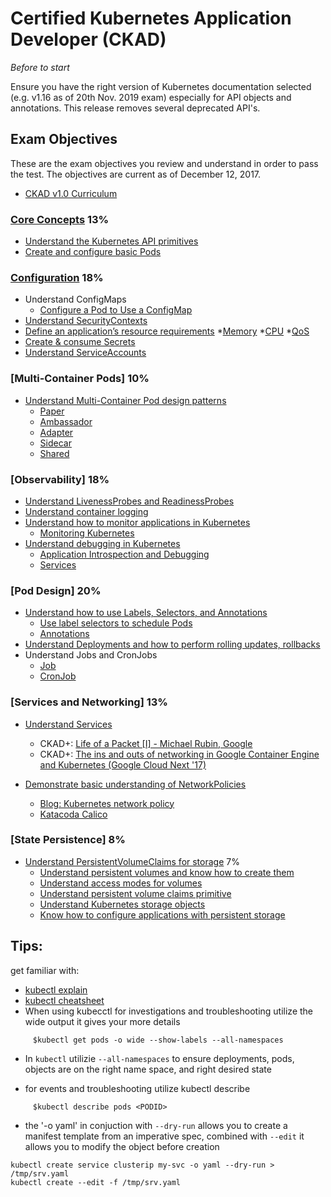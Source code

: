
# Certified Kubernetes Application Developer (CKAD)

_Before to start_

Ensure you have the right version of Kubernetes documentation selected (e.g. v1.16 as of 20th Nov. 2019 exam) especially for API objects and annotations. This release removes several deprecated API's.


## Exam Objectives

These are the exam objectives you review and understand in order to pass the test. The objectives are current as of December 12, 2017.

* [CKAD v1.0 Curriculum](https://github.com/cncf/curriculum/blob/master/certified_kubernetes_application_developer_exam_v1.0.pdf)

### [Core Concepts](https://kubernetes.io/docs/concepts/) 13%

* [Understand the Kubernetes API primitives](https://v1-9.docs.kubernetes.io/docs/reference/generated/kubernetes-api/v1.9/)
* [Create and configure basic Pods](https://kubernetes.io/docs/concepts/workloads/pods/pod-overview/)


### [Configuration](https://v1-9.docs.kubernetes.io/docs/reference/generated/kubernetes-api/v1.9/#-strong-config-storage-strong-) 18%

* Understand ConfigMaps
    * [Configure a Pod to Use a ConfigMap](https://kubernetes.io/docs/tasks/configure-pod-container/configure-pod-configmap/)
* [Understand SecurityContexts](https://kubernetes.io/docs/tasks/configure-pod-container/security-context/)
* [Define an application’s resource requirements](https://kubernetes.io/docs/concepts/configuration/manage-compute-resources-container/)
    *[Memory](https://kubernetes.io/docs/tasks/configure-pod-container/assign-memory-resource/)
    *[CPU](https://kubernetes.io/docs/tasks/configure-pod-container/assign-cpu-resource/)
    *[QoS](https://kubernetes.io/docs/tasks/configure-pod-container/quality-service-pod/)
* [Create & consume Secrets](https://kubernetes.io/docs/concepts/configuration/secret/)    
* [Understand ServiceAccounts](https://kubernetes.io/docs/admin/service-accounts-admin/)    

### [Multi-Container Pods] 10%

* [Understand Multi-Container Pod design patterns](https://kubernetes.io/blog/2015/06/the-distributed-system-toolkit-patterns)
    * [Paper](https://static.googleusercontent.com/media/research.google.com/en//pubs/archive/45406.pdf)
    * [Ambassador](https://github.com/brendandburns/designing-distributed-systems/tree/master/ambassadors)
    * [Adapter](https://github.com/brendandburns/designing-distributed-systems/tree/master/adapters)
    * [Sidecar](https://github.com/brendandburns/designing-distributed-systems/tree/master/sidecars)
    * [Shared](https://github.com/brendandburns/designing-distributed-systems/tree/master/sharded)

### [Observability] 18%

* [Understand LivenessProbes and ReadinessProbes](https://kubernetes.io/docs/tasks/configure-pod-container/configure-liveness-readiness-probes/)
* [Understand container logging](https://kubernetes.io/docs/reference/generated/kubectl/kubectl-commands#logs)
* [Understand how to monitor applications in Kubernetes](https://kubernetes.io/docs/tasks/debug-application-cluster/resource-usage-monitoring/)
    * [Monitoring Kubernetes](https://www.datadoghq.com/blog/monitoring-kubernetes-era/)
* [Understand debugging in Kubernetes](https://kubernetes.io/docs/tasks/debug-application-cluster/determine-reason-pod-failure/)
    * [Application Introspection and Debugging](https://kubernetes.io/docs/tasks/debug-application-cluster/debug-application-introspection/)
    * [Services](https://kubernetes.io/docs/tasks/debug-application-cluster/debug-service/)

### [Pod Design] 20%

* [Understand how to use Labels, Selectors, and Annotations](https://kubernetes.io/docs/concepts/overview/working-with-objects/labels/)
    * [Use label selectors to schedule Pods](https://kubernetes.io/docs/concepts/overview/working-with-objects/labels/)
    * [Annotations](https://kubernetes.io/docs/concepts/overview/working-with-objects/annotations/)
* [Understand Deployments and how to perform rolling updates, rollbacks](https://kubernetes.io/docs/concepts/workloads/controllers/deployment/)
* Understand Jobs and CronJobs
    * [Job](https://kubernetes.io/docs/concepts/workloads/controllers/jobs-run-to-completion/)
    * [CronJob](https://kubernetes.io/docs/concepts/workloads/controllers/cron-jobs/)


### [Services and Networking] 13%

* [Understand Services](https://kubernetes.io/docs/concepts/services-networking/service/)
  * CKAD+: [Life of a Packet [I] - Michael Rubin, Google](https://www.youtube.com/watch?v=0Omvgd7Hg1I)
  * CKAD+: [The ins and outs of networking in Google Container Engine and Kubernetes (Google Cloud Next '17)](https://www.youtube.com/watch?v=y2bhV81MfKQ)

* [Demonstrate basic understanding of NetworkPolicies](https://kubernetes.io/docs/tasks/administer-cluster/declare-network-policy/)
  * [Blog: Kubernetes network policy](https://ahmet.im/blog/kubernetes-network-policy/)
  * [Katacoda Calico](https://www.katacoda.com/projectcalico/scenarios/calico)


### [State Persistence] 8%

* [Understand PersistentVolumeClaims for storage](https://kubernetes.io/docs/concepts/storage/volumes/) 7%
    * [Understand persistent volumes and know how to create them](https://kubernetes.io/docs/concepts/storage/persistent-volumes/)
    * [Understand access modes for volumes](https://kubernetes.io/docs/concepts/storage/persistent-volumes/#access-modes)
    * [Understand persistent volume claims primitive](https://kubernetes.io/docs/concepts/storage/persistent-volumes/#persistentvolumeclaims)
    * [Understand Kubernetes storage objects](https://kubernetes.io/docs/concepts/storage/volumes/#types-of-volumes)
    * [Know how to configure applications with persistent storage](https://kubernetes.io/docs/tasks/configure-pod-container/configure-volume-storage/)

## Tips:

get familiar with:
* [kubectl explain](https://blog.heptio.com/kubectl-explain-heptioprotip-ee883992a243)
* [kubectl cheatsheet](https://kubernetes.io/docs/user-guide/kubectl-cheatsheet/)
* When using kubecctl for investigations and troubleshooting utilize the wide output it gives your more details
```
     $kubectl get pods -o wide --show-labels --all-namespaces
```
* In `kubectl` utilizie `--all-namespaces` to ensure deployments, pods, objects are on the right name space, and right desired state

* for events and troubleshooting utilize kubectl describe
```
     $kubectl describe pods <PODID>
```
* the '-o yaml' in conjuction with `--dry-run` allows you to create a manifest template from an imperative spec, combined with `--edit` it allows you to modify the object before creation
```
kubectl create service clusterip my-svc -o yaml --dry-run > /tmp/srv.yaml
kubectl create --edit -f /tmp/srv.yaml
```
